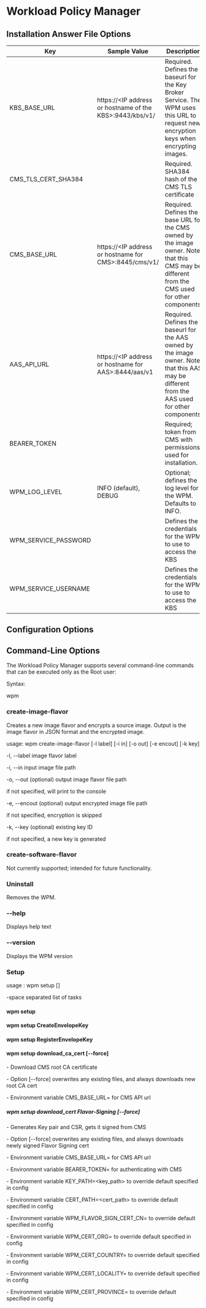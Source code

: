 # Workload Policy Manager

## Installation Answer File Options

| Key                    | Sample Value                                            | Description                                                  |
| ---------------------- | ------------------------------------------------------- | ------------------------------------------------------------ |
| KBS_BASE_URL           | https://\<IP address or hostname of the KBS\>:9443/kbs/v1/  | Required. Defines the baseurl for the Key Broker Service. The WPM uses this URL to request new encryption keys when encrypting images. |
| CMS_TLS_CERT_SHA384 |                                                         | Required. SHA384 hash of the CMS TLS certificate             |
| CMS_BASE_URL         | https://\<IP address or hostname for CMS\>:8445/cms/v1/ | Required. Defines the base URL for the CMS owned by the image owner. Note that this CMS may be different from the CMS used for other components. |
| AAS_API_URL          | https://\<IP address or hostname for AAS\>:8444/aas/v1  | Required. Defines the baseurl for the AAS owned by the image owner. Note that this AAS may be different from the AAS used for other components. |
| BEARER_TOKEN          | <token>                                               | Required; token from CMS with permissions used for installation. |
| WPM_LOG_LEVEL        | INFO (default), DEBUG                                   | Optional; defines the log level for the WPM. Defaults to INFO. |
| WPM_SERVICE_PASSWORD  |                                                         | Defines the credentials for the WPM to use to access the KBS |
| WPM_SERVICE_USERNAME  |                                                         | Defines the credentials for the WPM to use to access the KBS |

## Configuration Options

## Command-Line Options

The Workload Policy Manager supports several command-line commands that
can be executed only as the Root user:

Syntax:

wpm <command>

### create-image-flavor

Creates a new image flavor and encrypts a source image. Output is the
image flavor in JSON format and the encrypted image.

usage: wpm create-image-flavor [-l label] [-i in\] [-o out\] [-e encout] [-k key]

-l, --label image flavor label

-i, --in input image file path

-o, --out (optional) output image flavor file path

if not specified, will print to the console

-e, --encout (optional) output encrypted image file path

if not specified, encryption is skipped

-k, --key (optional) existing key ID

if not specified, a new key is generated

### create-software-flavor

Not currently supported; intended for future functionality.

### Uninstall

Removes the WPM.

### --help

Displays help text

### --version

Displays the WPM version

### Setup

usage : wpm setup [<tasklist>]

<tasklist>-space separated list of tasks

#### wpm setup

#### wpm setup CreateEnvelopeKey

#### wpm setup RegisterEnvelopeKey

#### wpm setup download_ca_cert [--force]

\- Download CMS root CA certificate

\- Option [--force] overwrites any existing files, and always
downloads new root CA cert

\- Environment variable CMS_BASE_URL=<url> for CMS API url

##### wpm setup download_cert Flavor-Signing [--force]

\- Generates Key pair and CSR, gets it signed from CMS

\- Option [--force] overwrites any existing files, and always
downloads newly signed Flavor Signing cert

\- Environment variable CMS_BASE_URL=<url> for CMS API url

\- Environment variable BEARER_TOKEN=<token> for authenticating with
CMS

\- Environment variable KEY_PATH=<key_path> to override default
specified in config

\- Environment variable CERT_PATH=<cert_path> to override default
specified in config

\- Environment variable WPM_FLAVOR_SIGN_CERT_CN=<COMMON NAME> to
override default specified in config

\- Environment variable WPM_CERT_ORG=<CERTIFICATE ORGANIZATION> to
override default specified in config

\- Environment variable WPM_CERT_COUNTRY=<CERTIFICATE COUNTRY> to
override default specified in config

\- Environment variable WPM_CERT_LOCALITY=<CERTIFICATE LOCALITY> to
override default specified in config

\- Environment variable WPM_CERT_PROVINCE=<CERTIFICATE PROVINCE> to
override default specified in config


